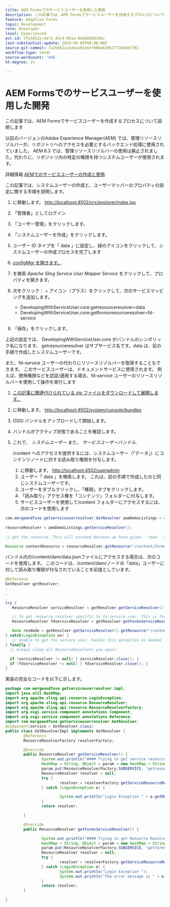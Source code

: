 ```yaml
---
title: AEM Formsでのサービスユーザーを使用した開発
description: この記事では、AEM Formsでサービスユーザーを作成するプロセスについて説明します
feature: Adaptive Forms
topic: Development
role: Developer
level: Experienced
exl-id: 5fa3d52a-6a71-45c4-9b1a-0e6686dd29bc
last-substantial-update: 2020-09-09T00:00:00Z
source-git-commit: 7a2bb61ca1dea1013eef088a629b17718dbbf381
workflow-type: tm+mt
source-wordcount: '445'
ht-degree: 2%

---
```


# AEM Formsでのサービスユーザーを使用した開発

この記事では、AEM Formsでサービスユーザーを作成するプロセスについて説明します

以前のバージョンのAdobe Experience Manager(AEM) では、管理リソースリゾルバーが、リポジトリへのアクセスを必要とするバックエンド処理に使用されていました。 AEM 6.3 では、管理リソースリゾルバーの使用は廃止されました。代わりに、リポジトリ内の特定の権限を持つシステムユーザーが使用されます。

詳細情報 [AEMでのサービスユーザーの作成と使用](https://experienceleague.adobe.com/docs/experience-manager-learn/cloud-service/developing/advanced/service-users.html).

この記事では、システムユーザーの作成と、ユーザーマッパーのプロパティの設定に関する手順を説明します。

1. に移動します。 [http://localhost:4502/crx/explorer/index.jsp](http://localhost:4502/crx/explorer/index.jsp)
1. 「管理者」としてログイン
1. 「ユーザー管理」をクリックします。
1. 「システムユーザーを作成」をクリックします。
1. ユーザー ID タイプを「 data 」に設定し、緑のアイコンをクリックして、システムユーザーの作成プロセスを完了します
1. [configMgr を開きます。](http://localhost:4502/system/console/configMgr)
1. を検索 _Apache Sling Service User Mapper Service_ をクリックして、プロパティを開きます。
1. 次をクリック： *+* アイコン（プラス）をクリックして、次のサービスマッピングを追加します。

   * DevelopingWithServiceUser.core:getresourceresolver=data
   * DevelopingWithServiceUser.core:getformsresourceresolver=fd-service

1. 「保存」をクリックします。

上記の設定では、 DevelopingWithServiceUser.core がバンドルのシンボリック名になります。 getresourceresolver はサブサービス名です。data は、前の手順で作成したシステムユーザーです。

また、fd-service ユーザーの代わりにリソースリゾルバーを取得することもできます。 このサービスユーザーは、ドキュメントサービスに使用されます。 例えば、使用権限などを認証/適用する場合、fd-service ユーザーのリソースリゾルバーを使用して操作を実行します

1. [この記事に関連付けられている zip ファイルをダウンロードして展開します。](assets/developingwithserviceuser.zip)
1. に移動します。 [http://localhost:4502/system/console/bundles](http://localhost:4502/system/console/bundles)
1. OSGi バンドルをアップロードして開始します。
1. バンドルがアクティブ状態であることを確認します。
1. これで、 *システムユーザー* また、 *サービスユーザーバンドル*.

   /content へのアクセスを提供するには、システムユーザー（「データ」）にコンテンツノードに対する読み取り権限を付与します。

   1. に移動します。 [http://localhost:4502/useradmin](http://localhost:4502/useradmin)
   1. ユーザー「 data 」を検索します。 これは、前の手順で作成したのと同じシステムユーザーです。
   1. ユーザーをダブルクリックし、「権限」タブをクリックします。
   1. 「読み取り」アクセス権を「コンテンツ」フォルダーに付与します。
   1. サービスユーザーを使用して/content フォルダーにアクセスするには、次のコードを使用します



```java
com.mergeandfuse.getserviceuserresolver.GetResolver aemDemoListings = sling.getService(com.mergeandfuse.getserviceuserresolver.GetResolver.class);
   
resourceResolver = aemDemoListings.getServiceResolver();
   
// get the resource. This will succeed because we have given ' read ' access to the content node
   
Resource contentResource = resourceResolver.getResource("/content/forms/af/sandbox/abc.pdf");
```

バンドル内の/content/dam/data.jsonファイルにアクセスする場合は、次のコードを使用します。 このコードは、/content/dam/ノードの「data」ユーザーに対して読み取り権限が付与されていることを前提としています。

```java
@Reference
GetResolver getResolver;
.
.
.
try {
   ResourceResolver serviceResolver = getResolver.getServiceResolver();

   // To get resource resolver specific to fd-service user. This is for Document Services
   ResourceResolver fdserviceResolver = getResolver.getFormsServiceResolver();

   Node resNode = getResolver.getServiceResolver().getResource("/content/dam/data.json").adaptTo(Node.class);
} catch(LoginException ex) {
   // Unable to get the service user, handle this exception as needed
} finally {
  // Always close all ResourceResolvers you open!
  
  if (serviceResolver != null( { serviceResolver.close(); }
  if (fdserviceResolver != null) { fdserviceResolver.close(); }
}
```

実装の完全なコードを以下に示します。

```java
package com.mergeandfuse.getserviceuserresolver.impl;
import java.util.HashMap;
import org.apache.sling.api.resource.LoginException;
import org.apache.sling.api.resource.ResourceResolver;
import org.apache.sling.api.resource.ResourceResolverFactory;
import org.osgi.service.component.annotations.Component;
import org.osgi.service.component.annotations.Reference;
import com.mergeandfuse.getserviceuserresolver.GetResolver;
@Component(service = GetResolver.class)
public class GetResolverImpl implements GetResolver {
        @Reference
        ResourceResolverFactory resolverFactory;

        @Override
        public ResourceResolver getServiceResolver() {
                System.out.println("#### Trying to get service resource resolver ....  in my bundle");
                HashMap < String, Object > param = new HashMap < String, Object > ();
                param.put(ResourceResolverFactory.SUBSERVICE, "getresourceresolver");
                ResourceResolver resolver = null;
                try {
                        resolver = resolverFactory.getServiceResourceResolver(param);
                } catch (LoginException e) {

                        System.out.println("Login Exception " + e.getMessage());
                }
                return resolver;

        }

        @Override
        public ResourceResolver getFormsServiceResolver() {

                System.out.println("#### Trying to get Resource Resolver for forms ....  in my bundle");
                HashMap < String, Object > param = new HashMap < String, Object > ();
                param.put(ResourceResolverFactory.SUBSERVICE, "getformsresourceresolver");
                ResourceResolver resolver = null;
                try {
                        resolver = resolverFactory.getServiceResourceResolver(param);
                } catch (LoginException e) {
                        System.out.println("Login Exception ");
                        System.out.println("The error message is " + e.getMessage());
                }
                return resolver;
        }

}
```
